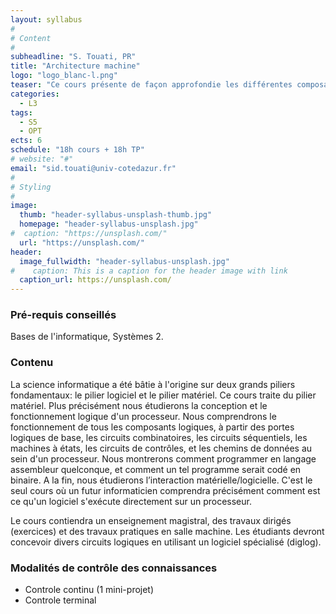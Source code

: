 ```yaml
---
layout: syllabus
#
# Content
#
subheadline: "S. Touati, PR"
title: "Architecture machine"
logo: "logo_blanc-l.png"
teaser: "Ce cours présente de façon approfondie les différentes composantes des architectures d'ordinateurs modernes, depuis le transistor jusqu'au niveau RTL/TLM. Les grandes familles d'architectures (RISC, CISC, DSP) sont introduites sous l'aspect du concepteur d'architecture et sous l'aspect du programmeur (jeu d'instructions) pour montrer l'influence des décisions architecturales sur les performances."
categories:
  - L3
tags:
  - S5
  - OPT
ects: 6
schedule: "18h cours + 18h TP"
# website: "#"
email: "sid.touati@univ-cotedazur.fr"
#
# Styling
#
image:
  thumb: "header-syllabus-unsplash-thumb.jpg"
  homepage: "header-syllabus-unsplash.jpg"
#  caption: "https://unsplash.com/"
  url: "https://unsplash.com/"
header:
  image_fullwidth: "header-syllabus-unsplash.jpg"
#    caption: This is a caption for the header image with link
  caption_url: https://unsplash.com/  
---
```


### Pré-requis conseillés

Bases de l'informatique, Systèmes 2.

### Contenu

La science informatique a été bâtie à l'origine sur deux grands piliers fondamentaux: le pilier logiciel et le pilier matériel. Ce cours traite du pilier matériel. Plus précisément nous étudierons  la conception et le fonctionnement logique d'un processeur. Nous comprendrons le fonctionnement de tous les composants logiques, à partir des portes logiques de base,  les circuits combinatoires, les circuits séquentiels, les machines à états, les circuits de contrôles, et les chemins de données au sein d'un processeur. Nous montrerons comment programmer en langage assembleur quelconque, et comment un tel programme serait codé en binaire. A la fin, nous étudierons l’interaction matérielle/logicielle. C'est le seul cours où un futur informaticien comprendra précisément comment est ce qu'un logiciel s'exécute directement sur un processeur.

Le cours contiendra un enseignement magistral, des travaux dirigés (exercices) et des travaux pratiques en salle machine. Les étudiants devront concevoir divers circuits logiques en utilisant un logiciel spécialisé (diglog).

###  Modalités de contrôle des connaissances ###

- Controle continu (1 mini-projet)
- Controle terminal
